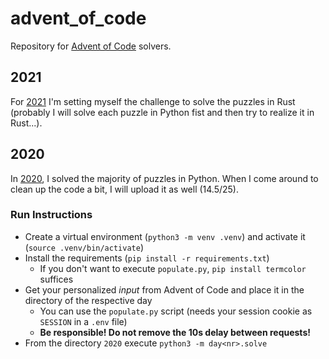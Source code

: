# advent_of_code
Repository for [Advent of Code](https://adventofcode.com/) solvers.

## 2021
For [2021](https://adventofcode.com/2021) I'm setting myself the challenge to solve the puzzles in Rust (probably I will solve each puzzle in Python fist and then try to realize it in Rust...).

## 2020
In [2020](https://adventofcode.com/2020), I solved the majority of puzzles in Python. When I come around to clean up the code a bit, I will upload it as well (14.5/25).

### Run Instructions
* Create a virtual environment (`python3 -m venv .venv`) and activate it (`source .venv/bin/activate`)
* Install the requirements (`pip install -r requirements.txt`)
    * If you don't want to execute `populate.py`, `pip install termcolor` suffices
* Get your personalized *input* from Advent of Code and place it in the directory of the respective day
    * You can use the `populate.py` script (needs your session cookie as `SESSION` in a `.env` file) 
    * **Be responsible! Do not remove the 10s delay between requests!**
* From the directory `2020` execute `python3 -m day<nr>.solve`

